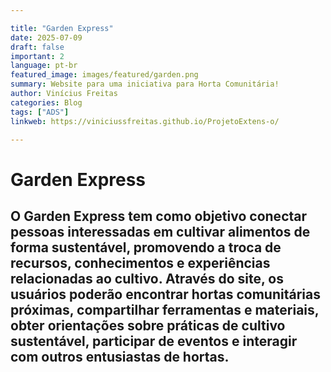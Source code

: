```yaml
---

title: "Garden Express" 
date: 2025-07-09
draft: false
important: 2
language: pt-br 
featured_image: images/featured/garden.png
summary: Website para uma iniciativa para Horta Comunitária!
author: Vinícius Freitas 
categories: Blog 
tags: ["ADS"] 
linkweb: https://viniciussfreitas.github.io/ProjetoExtens-o/

---
```


# Garden Express

## O Garden Express tem como objetivo conectar pessoas interessadas em cultivar alimentos de forma sustentável, promovendo a troca de recursos, conhecimentos e experiências relacionadas ao cultivo. Através do site, os usuários poderão encontrar hortas comunitárias próximas, compartilhar ferramentas e materiais, obter orientações sobre práticas de cultivo sustentável, participar de eventos e interagir com outros entusiastas de hortas.
